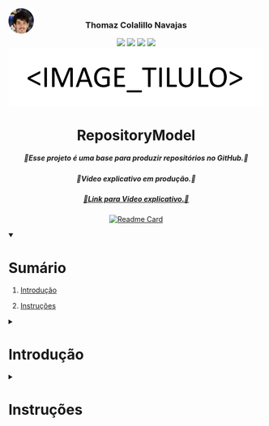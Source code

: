 
<img align="center" style='position: fixed' width=50 src="https://github.com/NavajasThomaz/RepositoryModel/blob/main/static/images/3x4Redonda.png?raw=true" />

### <div align="center">Thomaz Colalillo Navajas</div>
<div style="display: inline_block", align="center">
    <a href = "mailto:thomaznavajas@gmail.com"><img src="https://img.shields.io/badge/Gmail-D14836?style=for-the-badge&logo=gmail&logoColor=white" target="_blank"></a>
    <a href="www.linkedin.com/in/thomaz-navajas" target="_blank"><img src="https://img.shields.io/badge/-LinkedIn-%230077B5?style=for-the-badge&logo=linkedin&logoColor=white" target="_blank"></a> 
    <a href="https://github.com/NavajasThomaz" target="_blank"><img src="https://img.shields.io/badge/GitHub-100000?style=for-the-badge&logo=github&logoColor=white" target="_blank"></a>
    <a href="https://www.kaggle.com/thomaznavajas" target="_blank"><img src="https://img.shields.io/badge/Kaggle-20BEFF?style=for-the-badge&logo=Kaggle&logoColor=white" target="_blank"></a>

</div>

<div align="center">
<img align="center" width=500 src="https://github.com/NavajasThomaz/RepositoryModel/blob/main/static/images/image_titulo.png?raw=true" />
<h1>RepositoryModel</h>
</div>

<div align="center">
</div>

##### <div align="center">🧱Esse projeto é uma base para produzir repositórios no GitHub.🧱</div>

##### <div align="center">🧱Video explicativo em produção.🧱</div>

##### <div align="center"><a href=https://youtu.be>🧱Link para Video explicativo.🧱</a></div>


<div align="center">

[![Readme Card](https://github-readme-stats.vercel.app/api/pin/?username=NavajasThomaz&repo=RepositoryModel&theme=transparent)](https://github.com/NavajasThomaz/RepositoryModel)

</div>


<div>
    <details open>
        <summary closed>

# Sumário</summary>

1. [Introdução](#Introdução)
2. [Instruções](#Instruções)

    </details>
</div>

<details>
<summary>

# Introdução</summary>

### Objetivo
A template repository demonstrating best practices for project organization. Provides a structured starting point for enhanced collaboration and maintainability.

<div align="center">
<img align="center" width=500 src="https://techarthub.com/wp-content/uploads/actor-blueprint-component.jpg" />
</div>



### Ferramentas
<div style=display:inline-block>
<img align="center" width=100 src="https://cdn.jsdelivr.net/gh/devicons/devicon@latest/icons/python/python-original-wordmark.svg" />
Linguagem utilizada
</div>
<div>
<img align="center" width=100 src="https://upload.wikimedia.org/wikipedia/commons/thumb/b/be/Pygame_logo.svg/1280px-Pygame_logo.svg.png" />
Biblioteca gráfica para renderização de gráficos 3D.
</div>
<div>
<a href = "https://drive.google.com/file/d/13srzcwzpOeTazTBZgbHbo_Yagwuhpp2l/view?usp=drive_link"><img src="https://resources.finalsite.net/images/f_auto,q_auto,t_image_size_1/v1672955208/ccsk12inus/tmchgi8elmup78ffviev/Google_Drive_logo.png" target="_blank" width="70" align='center'></a>
Pacote completo dos sprites estão disponiveis no drive.


</div>
</details>



<details>
<summary>

# Instruções</summary>

Nessa seção está o passo a passo de como executar esse projeto em seu própio ambiente.
Nós rencomendamos montar seu ambiente utilizado o 
<a href="https://code.visualstudio.com/" target="_blank"><img src="https://img.shields.io/badge/Visual_Studio_Code-0078D4?style=for-the-badge&logo=visual%20studio%20code&logoColor=white" target="_blank"></a>

1. **Clone esse repositório**

Existem diversas formas de clonar um repositório, inclusive baixando um zip diretamente pelo navegador.

2. **Crie seu ambiente virtual**

Para o Windows basta abrir um cmd/powershell na pasta onde o repositório foi clonado e executar o seguinte comando. 

(Python 3.12.2 utilizado na criação desse projeto.)
```cmd
python -m venv venv
```
Se o ambiente tiver sido criado corretamente, basta ativa-lo  com o seguinte comando:
```cmd
venv\Scripts\activate
```
O proximo passo é instalar os pacotes/bibliotecas necessários, para isso execute o seguinte comando:
```cmd
pip install -r requirements.txt
```
Após as intalações o projeto já estará pronto para ser utilizado.
```cmd
python main.py
```
</details>
